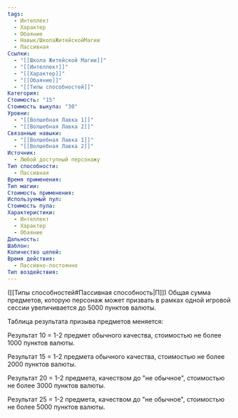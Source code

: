 ```yaml
---
tags:
  - Интеллект
  - Характер
  - Обаяние
  - Навык/ШколаЖитейскойМагии
  - Пассивная
Ссылки:
  - "[[Школа Житейской Магии]]"
  - "[[Интеллект]]"
  - "[[Характер]]"
  - "[[Обаяние]]"
  - "[[Типы способностей]]"
Категория: 
Стоимость: "15"
Стоимость выкупа: "30"
Уровни:
  - "[[Волшебная Лавка 1]]"
  - "[[Волшебная Лавка 2]]"
Связанные навыки:
  - "[[Волшебная Лавка 1]]"
  - "[[Волшебная Лавка 2]]"
Источник:
  - Любой доступный персонажу
Тип способности:
  - Пассивная
Время применения: 
Тип магии: 
Стоимость применения: 
Используемый пул: 
Стоимость пула: 
Характеристики:
  - Интеллект
  - Характер
  - Обаяние
Дальность: 
Шаблон: 
Количество целей: 
Время действия:
  - Пассивно-постоянно
Тип воздействия:
---
```

([[Типы способностей#Пассивная способность|П]]) Общая сумма предметов, которую персонаж может призвать  в рамках одной игровой сессии увеличивается до 5000 пунктов валюты. 

Таблица результата призыва предметов меняется:

Результат 10 = 1-2 предмет обычного качества, стоимостью не более 1000 пунктов валюты.

Результат 15 = 1-2 предмета обычного качества, стоимостью не более 2000 пунктов валюты.

Результат 20 = 1-2 предмета, качеством до "не обычное", стоимостью не более 3000 пунктов валюты. 

Результат 25 = 1-2 предмета, качеством до "не обычное", стоимостью не более 5000 пунктов валюты. 